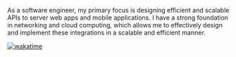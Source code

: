 As a software engineer, my primary focus is designing efficient and scalable APIs to server web apps and mobile applications. I have a strong foundation in networking and cloud computing, which allows me to effectively design and implement these integrations in a scalable and efficient manner.

[![wakatime](https://wakatime.com/badge/user/f6526134-0caa-49f4-a565-384bcda66e62.svg)](https://wakatime.com/@f6526134-0caa-49f4-a565-384bcda66e62)
